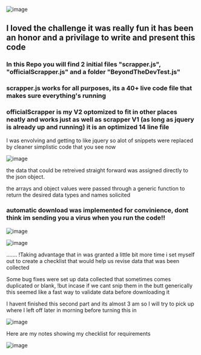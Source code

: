 ![image](https://user-images.githubusercontent.com/58557672/213987478-448cb040-4e0e-4f05-a75b-3b64e4409f87.png) 

 ## I loved the challenge it was really fun it has been an honor and a privilage to write and present this code 

### In this Repo you will find 2 initial files "scrapper.js", "officialScrapper.js" and a folder "BeyondTheDevTest.js" 

### scrapper.js works for all purposes, its a 40+ live code file that makes sure everything's running 

### officialScrapper is my V2 optomized to fit in other places neatly and works just as well as scrapper V1 (as long as jquery is already up and running) it is an optimized 14 line file


I was envolving and getting to like jquery so alot of snippets were replaced by cleaner simplistic code that you see now

![image](https://user-images.githubusercontent.com/58557672/213987596-83fd450b-e980-47e0-a8d2-aaa75d877f8c.png)

the data that could be retreived straight forward was assigned directly to the json object.

the arrays and object values were passed through a generic function to return the desired data types and names 
solicited

### automatic download was implemented for convinience, dont think im sending you a virus when you run the code!!

![image](https://user-images.githubusercontent.com/58557672/213987660-1bf16579-4841-4ee6-9332-6afbb10918a4.png)

![image](https://user-images.githubusercontent.com/58557672/213988122-52917227-8645-4594-8a5e-e6c666c6e1fa.png)



.......
!Taking advantage that in was granted a little bit more time i set myself out to create a checklist that would 
help us revise data that was been collected
 
Some bug fixes were set up data collected that sometimes comes duplicated or blank, 
!but incase if we cant snip them in the butt generically this seemed like a fast way to validate data before downloading it

I havent finished this second part and its almost 3 am so I will try to pick up where I left off later in morning before turning this in

![image](https://user-images.githubusercontent.com/58557672/213988067-b7f3832d-b63d-4401-882d-5d9ba2824f9b.png)

Here are my notes showing my checklist for requirements

![image](https://user-images.githubusercontent.com/58557672/214090852-79460b87-e07c-47cd-880f-e10a03a072a3.png)


